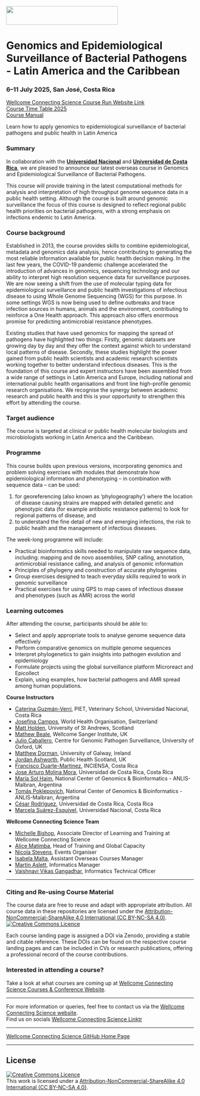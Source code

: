 <img src="https://coursesandconferences.wellcomeconnectingscience.org/wp-content/themes/wcc_courses_and_conferences/dist/assets/svg/logo.svg" width="300" height="50"> 

# Genomics and Epidemiological Surveillance of Bacterial Pathogens - Latin America and the Caribbean

### 6–11 July 2025, San José, Costa Rica

[Wellcome Connecting Science Course Run Website Link]() <br /> 
[Course Time Table 2025]() <br /> 
[Course Manual](https://github.com/WCSCourses/GenEpiLAC2025/blob/main/course_modules_2025/Manual_main.md)

Learn how to apply genomics to epidemiological surveillance of bacterial pathogens and public health in Latin America

### Summary
In collaboration with the **[Universidad Nacional](https://www.una.ac.cr/)** and **[Universidad de Costa Rica](https://www.ucr.ac.cr/)**, we are pleased to announce our latest overseas course in Genomics and Epidemiological Surveillance of Bacterial Pathogens.

This course will provide training in the latest computational methods for analysis and interpretation of high throughput genome sequence data in a public health setting. Although the course is built around genomic surveillance the focus of this course is designed to reflect regional public health priorities on bacterial pathogens, with a strong emphasis on infections endemic to Latin America.

### Course background

Established in 2013, the course provides skills to combine epidemiological, metadata and genomics data analysis, hence contributing to generating the most reliable information available for public health decision making. In the last few years, the COVID-19 pandemic challenge accelerated the introduction of advances in genomics, sequencing technology and our ability to interpret high resolution sequence data for surveillance purposes. We are now seeing a shift from the use of molecular typing data for epidemiological surveillance and public health investigations of infectious disease to using Whole Genome Sequencing (WGS) for this purpose. In some settings WGS is now being used to define outbreaks and trace infection sources in humans, animals and the environment, contributing to reinforce a One Health approach. This approach also offers enormous promise for predicting antimicrobial resistance phenotypes.

Existing studies that have used genomics for mapping the spread of pathogens have highlighted two things: Firstly, genomic datasets are growing day by day and they offer the context against which to understand local patterns of disease. Secondly, these studies highlight the power gained from public health scientists and academic research scientists working together to better understand infectious diseases. This is the foundation of this course and expert instructors have been assembled from a wide range of settings in Latin America and Europe, including national and international public health organisations and front line high-profile genomic research organisations. We recognise the synergy between academic research and public health and this is your opportunity to strengthen this effort by attending the course.

### Target audience

The course is targeted at clinical or public health molecular biologists and microbiologists working in Latin America and the Caribbean.

### Programme

This course builds upon previous versions, incorporating genomics and problem solving exercises with modules that demonstrate how epidemiological information and phenotyping – in combination with sequence data – can be used:

1. for georeferencing (also known as ‘phylogeography’) where the location of disease causing strains are mapped with detailed genetic and phenotypic data (for example antibiotic resistance patterns) to look for regional patterns of disease, and
2. to understand the fine detail of new and emerging infections, the risk to public health and the management of infectious diseases.

The week-long programme will include:

- Practical bioinformatics skills needed to manipulate raw sequence data, including: mapping and de novo assemblies, SNP calling, annotation, antimicrobial resistance calling, and analysis of genomic information
- Principles of phylogeny and construction of accurate phylogenies
- Group exercises designed to teach everyday skills required to work in genomic surveillance
- Practical exercises for using GPS to map cases of infectious disease and phenotypes (such as AMR) across the world

### Learning outcomes

After attending the course, participants should be able to:

- Select and apply appropriate tools to analyse genome sequence data effectively
- Perform comparative genomics on multiple genome sequences
- Interpret phylogenetics to gain insights into pathogen evolution and epidemiology 
- Formulate projects using the global surveillance platform Microreact and Epicollect
- Explain, using examples, how bacterial pathogens and AMR spread among human populations.

**Course Instructors**

- [Caterina Guzmán-Verri](https://scholar.google.com/citations?user=S1GNAC8AAAAJ&hl=en), PIET, Veterinary School, Universidad Nacional, Costa Rica
- [Josefina Campos](https://www.researchgate.net/profile/Josefina-Campos-2), World Health Organisation, Switzerland
- [Matt Holden](https://risweb.st-andrews.ac.uk/portal/en/persons/matthew-holden(029e1abe-7829-4bc3-accf-9d9e392f274c).html), University of St Andrews, Scotland
- [Mathew Beale](https://www.sanger.ac.uk/person/beale-mathew/), Wellcome Sanger Institute, UK
- [Julio Caballero](https://www.pathogensurveillance.net/team/dr-julio-diaz-caballero/), Centre for Genomic Pathogen Surveillance, University of Oxford, UK
- [Matthew Dorman](https://www.universityofgalway.ie/our-research/people/mathematical-statistical-sciences/matthewdorman/), University of Galway, Ireland
- [Jordan Ashworth](), Public Health Scotland, UK
- [Francisco Duarte-Martinez](https://www.inciensa.sa.cr/investigacion/investigadores/Francisco%20Duarte.aspx#HERMES_TABS_1_0), INCIENSA, Costa Rica
- [Jose Arturo Molina Mora](https://ciet.ucr.ac.cr/en/researchers/jose-arturo-molina-mora-phd), Universidad de Costa Rica, Costa Rica
- [María Sol Haim](https://www.researchgate.net/profile/Maria-Sol-Haim), National Center of Genomics & Bioinformatics - ANLIS-Malbran, Argentina
- [Tomás Poklepovich](https://www.linkedin.com/in/tom%C3%A1s-javier-pokl%C3%A9povich-caride-6a622322/), National Center of Genomics & Bioinformatics - ANLIS-Malbran, Argentina
- [César Rodríguez](https://scholar.google.com/citations?user=Mq0-MIsAAAAJ&hl=en), Universidad de Costa Rica, Costa Rica
- [Marcela Suárez-Esquivel](https://www.researchgate.net/profile/Marcela-Suarez-Esquivel), Universidad Nacional, Costa Rica

**Wellcome Connecting Science Team**

- [Michelle Bishop](https://www.wellcomeconnectingscience.org/person/bishop-michelle/#), Associate Director of Learning and Training at Wellcome Connecting Science
- [Alice Matimba](https://uk.linkedin.com/in/alice-matimba-8805177), Head of Training and Global Capacity
- [Nicola Stevens](https://www.wellcomeconnectingscience.org/person/stevens-nicola/), Events Organiser
- [Isabela Malta](https://www.wellcomeconnectingscience.org/person/malta-isabela/), Assistant Overseas Courses Manager
- [Martin Aslett](https://coursesandconferences.wellcomeconnectingscience.org/about-us/the-team/), Informatics Manager
- [Vaishnavi Vikas Gangadhar](https://www.wellcomeconnectingscience.org/person/gangadhar-vaishnavi/), Informatics Technical Officer

******

### Citing and Re-using Course Material

The course data are free to reuse and adapt with appropriate attribution. All course data in these repositories are licensed under the <a rel="license" href="https://creativecommons.org/licenses/by-nc-sa/4.0/">Attribution-NonCommercial-ShareAlike 4.0 International (CC BY-NC-SA 4.0)</a>. <a rel="license" href="http://creativecommons.org/licenses/by/4.0/"><img alt="Creative Commons Licence" style="border-width:0" src="https://i.creativecommons.org/l/by-nc-sa/4.0/88x31.png" /></a><br /> 

Each course landing page is assigned a DOI via Zenodo, providing a stable and citable reference. These DOIs can be found on the respective course landing pages and can be included in CVs or research publications, offering a professional record of the course contributions.

### Interested in attending a course?

Take a look at what courses are coming up at [Wellcome Connecting Science Courses & Conference Website](https://coursesandconferences.wellcomeconnectingscience.org/our-events/).

---

For more information or queries, feel free to contact us via the [Wellcome Connecting Science website](https://coursesandconferences.wellcomeconnectingscience.org).<br /> 
Find us on socials [Wellcome Connecting Science Linktr](https://linktr.ee/eventswcs)

---

[Wellcome Connecting Science GitHub Home Page](https://github.com/WCSCourses) <br /> 


******
## License
<a rel="license" href="http://creativecommons.org/licenses/by/4.0/"><img alt="Creative Commons Licence" style="border-width:0" src="https://i.creativecommons.org/l/by-nc-sa/4.0/88x31.png" /></a><br />This work is licensed under a <a rel="license" href="https://creativecommons.org/licenses/by-nc-sa/4.0/">Attribution-NonCommercial-ShareAlike 4.0 International (CC BY-NC-SA 4.0)</a>.
